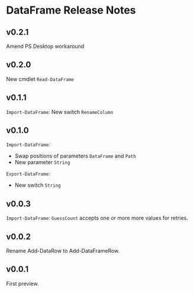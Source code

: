 # DataFrame Release Notes

## v0.2.1

Amend PS Desktop workaround

## v0.2.0

New cmdlet `Read-DataFrame`

## v0.1.1

`Import-DataFrame`: New switch `RenameColumn`

## v0.1.0

`Import-DataFrame`:

- Swap positions of parameters `DataFrame` and `Path`
- New parameter `String`

`Export-DataFrame`:

- New switch `String`

## v0.0.3

`Import-DataFrame`: `GuessCount` accepts one or more more values for retries.

## v0.0.2

Rename Add-DataRow to Add-DataFrameRow.

## v0.0.1

First preview.
